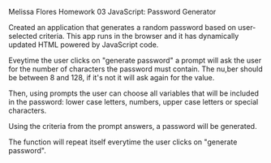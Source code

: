Melissa Flores
Homework 03 JavaScript: Password Generator

Created an application that generates a random password based on user-selected criteria. This app runs in the browser and it has dynamically updated HTML powered by JavaScript code. 

Eveytime the user clicks on "generate password" a prompt will ask the user for the number of characters the password must contain. The nu,ber should be between 8 and 128, if it's not it will ask again for the value.

Then, using prompts the user can choose all variables that will be included in the password: lower case letters, numbers, upper case letters or special characters.

Using the criteria from the prompt answers, a password will be generated.

The function will repeat itself everytime the user clicks on "generate password".


